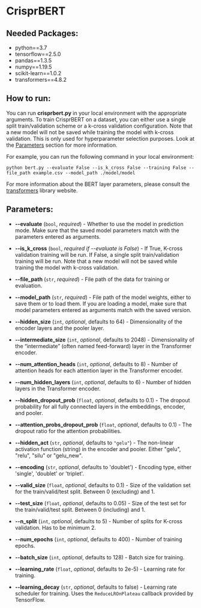 # CrisprBERT

## Needed Packages:

- python==3.7
- tensorflow==2.5.0
- pandas==1.3.5
- numpy==1.19.5
- scikit-learn==1.0.2
- transformers==4.8.2

## How to run:

You can run **crisprbert.py** in your local environment with the appropriate arguments. To train CrisprBERT on a
dataset, you can either use a single split train/validation scheme or a k-cross validation configuration. Note that a new
model will not be saved while training the model with k-cross validation. This is only used for hyperparameter selection
purposes.
Look at the [Parameters](##Parameters) section for more information.

For example, you can run the following command in your local environment:

```
python bert.py --evaluate False --is_k_cross False --training False --file_path example.csv --model_path ./model/model 
```

For more information about the BERT layer parameters, please consult
the [transformers](https://huggingface.co/docs/transformers/model_doc/bert) library website.

## Parameters:

- **--evaluate** (`bool`, *required*) - Whether to use the model in prediction mode. Make sure that the saved model
  parameters match with the parameters entered as arguments.

- **--is_k_cross** (`bool`, *required if --evaluate is False*) - If True, K-cross validation training will be run. If
  False, a single split train/validation training will be run. Note that a new
model will not be saved while training the model with k-cross validation.

[//]: # (- **--training** &#40;`bool`, *required*&#41; - Used in BERT configuration. Whether to use the model in training mode. Some)
[//]: # (  modules like dropout modules have different behaviors between training and evaluation.)

- **--file_path** (`str`, *required*) - File path of the data for training or evaluation.

- **--model_path** (`str`, *required*) - File path of the model weights, either to save them or to load them. If you are
  loading a model, make sure that model parameters entered as arguments match with the saved version.

- **--hidden_size** (`int`, *optional*, defaults to 64) - Dimensionality of the encoder layers and the pooler layer.

- **--intermediate_size** (`int`, *optional*, defaults to 2048) - Dimensionality of the “intermediate” (often named
  feed-forward) layer in the Transformer encoder.

- **--num_attention_heads** (`int`, *optional*, defaults to 8) - Number of attention heads for each attention layer in
  the Transformer encoder.

- **--num_hidden_layers** (`int`, *optional*, defaults to 6) - Number of hidden layers in the Transformer encoder.

- **--hidden_dropout_prob** (`float`, *optional*, defaults to 0.1) - The dropout probability for all fully connected
  layers in the embeddings, encoder, and pooler.

- **--attention_probs_dropout_prob** (`float`, *optional*, defaults to 0.1) - The dropout ratio for the attention
  probabilities.

- **--hidden_act** (`str`, *optional*, defaults to `"gelu"`) - The non-linear activation function (string) in the
  encoder and pooler. Either "gelu", "relu", "silu" or "gelu_new".

- **--encoding** (`str`, *optional*, defaults to 'doublet') - Encoding type, either 'single', 'doublet' or 'triplet'.

- **--valid_size** (`float`, *optional*, defaults to 0.1) - Size of the validation set for the train/valid/test split.
  Between 0 (excluding) and 1.

- **--test_size** (`float`, *optional*, defaults to 0.05) - Size of the test set for the train/valid/test split. Between
  0 (including) and 1.

- **--n_split** (`int`, *optional*, defaults to 5) - Number of splits for K-cross validation. Has to be minimum 2.

- **--num_epochs** (`int`, *optional*, defaults to 400) - Number of training epochs.

- **--batch_size** (`int`, *optional*, defaults to 128) - Batch size for training.

- **--learning_rate** (`float`, *optional*, defaults to 2e-5) - Learning rate for training.

- **--learning_decay** (`str`, *optional*, defaults to false) - Learning rate scheduler for training. Uses
  the `ReduceLROnPlateau` callback provided by TensorFlow. 
